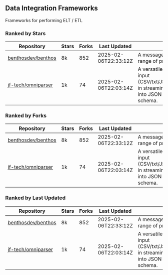 ## Data Integration Frameworks

Frameworks for performing ELT / ETL

### Ranked by Stars

| Repository | Stars | Forks | Last Updated | Description | 
|------------|-------|-------|--------------|-------------|
| [benthosdev/benthos](https://github.com/benthosdev/benthos) | 8k | 852 | 2025-02-06T22:33:12Z |  A message streaming bridge between a range of protocols. |
| [jf-tech/omniparser](https://github.com/jf-tech/omniparser) | 1k | 74 | 2025-02-06T22:03:14Z |  A versatile ETL library that parses text input (CSV/txt/JSON/XML/EDI/X12/EDIFACT/etc) in streaming fashion and transforms data into JSON output using data-driven schema. |

### Ranked by Forks

| Repository | Stars | Forks | Last Updated | Description | 
|------------|-------|-------|--------------|-------------|
| [benthosdev/benthos](https://github.com/benthosdev/benthos) | 8k | 852 | 2025-02-06T22:33:12Z |  A message streaming bridge between a range of protocols. |
| [jf-tech/omniparser](https://github.com/jf-tech/omniparser) | 1k | 74 | 2025-02-06T22:03:14Z |  A versatile ETL library that parses text input (CSV/txt/JSON/XML/EDI/X12/EDIFACT/etc) in streaming fashion and transforms data into JSON output using data-driven schema. |

### Ranked by Last Updated

| Repository | Stars | Forks | Last Updated | Description | 
|------------|-------|-------|--------------|-------------|
| [benthosdev/benthos](https://github.com/benthosdev/benthos) | 8k | 852 | 2025-02-06T22:33:12Z |  A message streaming bridge between a range of protocols. |
| [jf-tech/omniparser](https://github.com/jf-tech/omniparser) | 1k | 74 | 2025-02-06T22:03:14Z |  A versatile ETL library that parses text input (CSV/txt/JSON/XML/EDI/X12/EDIFACT/etc) in streaming fashion and transforms data into JSON output using data-driven schema. |

